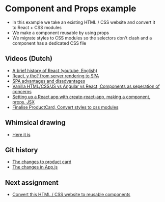 # Component and Props example

- In this example we take an existing HTML / CSS website and convert it to React + CSS modules
- We make a component reusable by using props
- We migrate styles to CSS modules so the selectors don't clash and a component has a dedicated CSS file

## Videos (Dutch)

- [A brief history of React (youtube, English)](https://www.youtube.com/watch?v=Wm_xI7KntDs)
- [React, y tho? from server rendering to SPA](https://share.getcloudapp.com/04uLyvAQ)
- [SPA advantages and disadvantages](https://share.getcloudapp.com/JruGym7e)
- [Vanilla HTML/CSS/JS vs Angular vs React, Components as seperation of concerns](https://share.getcloudapp.com/L1uW681R)
- [Setting up a React app with create-react-app, making a component, props, JSX](https://share.getcloudapp.com/geudOQl1)
- [Finalise ProductCard, Convert styles to css modules](https://share.getcloudapp.com/GGuEJgQQ)

## Whimsical drawing

- [Here it is](https://whimsical.com/react-y-though-DLbhm5Ydbvfatk52E1c2KX)

## Git history

- [The changes to product card](https://github.githistory.xyz/Reinoptland/components-props-example/blob/main/src/components/ProductCard.js)
- [The changes in App.js](https://github.githistory.xyz/Reinoptland/components-props-example/blob/main/src/App.js)

## Next assignment

- [Convert this HTML / CSS website to reusable components](https://github.com/Reinoptland/components-props-exercise)


